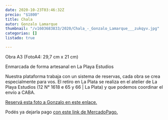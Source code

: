 ```yaml
---
date: 2020-10-23T03:46:32Z
precio: "$1800"
title: Chala
autor: Gonzalo Lamarque
thumbnail: "/v1603683833/2020/Chala_-_Gonzalo_Lamarque___zukqyv.jpg"
categorias: []
listado: true

---
```

Obra A3 (FotoA4: 29,7 cm x 21 cm)

Enmarcada de forma artesanal en La Playa Estudios

Nuestra plataforma trabaja con un sistema de reservas, cada obra se crea especialmente para vos. El retiro en La Plata se realiza en el atelier de La Playa Estudios (12 N° 1618 e 65 y 66 | La Plata) y que podemos coordinar el envío a CABA.

[Reservá esta foto a Gonzalo en este enlace.](https://docs.google.com/forms/d/10fHF0ASVijrzqLWWqPIWy7ywpd6uPsMWNGkoIpS1aYw/edit)

Podés ya dejarla pago [con este link de MercadoPago.](https://mpago.la/14eveFY) 